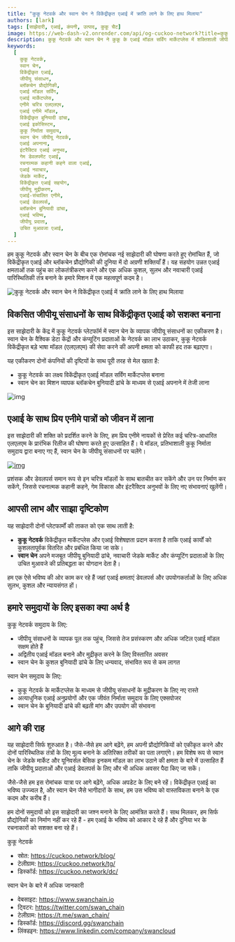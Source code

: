 ```yaml
---
title: "कुकू नेटवर्क और स्वान चेन ने विकेंद्रीकृत एआई में क्रांति लाने के लिए हाथ मिलाया"
authors: [lark]
tags: [साझेदारी, एआई, कंपनी, उत्पाद, कुकू चैट]
image: https://web-dash-v2.onrender.com/api/og-cuckoo-network?title=कुकू नेटवर्क और स्वान चेन ने विकेंद्रीकृत एआई में क्रांति लाने के लिए हाथ मिलाया
description: कुकू नेटवर्क और स्वान चेन ने कुकू के एआई मॉडल सर्विंग मार्केटप्लेस में शक्तिशाली जीपीयू संसाधनों को एकीकृत करके विकेंद्रीकृत एआई में क्रांति लाने के लिए साझेदारी की है। यह सहयोग एआई डेवलपर्स और निर्माताओं को उन्नत प्रसंस्करण क्षमताओं के साथ सशक्त बनाता है, जिससे एनीमे-प्रेरित भाषा मॉडल का निर्माण होता है और विकेंद्रीकृत एआई नवाचार में अवसरों का विस्तार होता है।
keywords:
  [
    कुकू नेटवर्क,
    स्वान चेन,
    विकेंद्रीकृत एआई,
    जीपीयू संसाधन,
    ब्लॉकचेन प्रौद्योगिकी,
    एआई मॉडल सर्विंग,
    एआई मार्केटप्लेस,
    एनीमे चरित्र एलएलएम,
    एआई एनीमे मॉडल,
    विकेंद्रीकृत बुनियादी ढांचा,
    एआई इकोसिस्टम,
    कुकू निर्माता समुदाय,
    स्वान चेन जीपीयू नेटवर्क,
    एआई अपनाना,
    इंटरैक्टिव एआई अनुभव,
    गेम डेवलपमेंट एआई,
    रचनात्मक कहानी कहने वाला एआई,
    एआई नवाचार,
    जेडके मार्केट,
    विकेंद्रीकृत एआई सहयोग,
    जीपीयू मुद्रीकरण,
    एआई-संचालित एनीमे,
    एआई डेवलपर्स,
    ब्लॉकचेन बुनियादी ढांचा,
    एआई भविष्य,
    जीपीयू प्रदाता,
    उचित मुआवजा एआई,
  ]
---
```


हम कुकू नेटवर्क और स्वान चेन के बीच एक रोमांचक नई साझेदारी की घोषणा करते हुए रोमांचित हैं, जो विकेंद्रीकृत एआई और ब्लॉकचेन प्रौद्योगिकी की दुनिया में दो अग्रणी शक्तियाँ हैं। यह सहयोग उन्नत एआई क्षमताओं तक पहुंच का लोकतंत्रीकरण करने और एक अधिक कुशल, सुलभ और नवाचारी एआई पारिस्थितिकी तंत्र बनाने के हमारे मिशन में एक महत्वपूर्ण कदम है।

![कुकू नेटवर्क और स्वान चेन ने विकेंद्रीकृत एआई में क्रांति लाने के लिए हाथ मिलाया](https://cuckoo-network.b-cdn.net/2024-10-02-cuckoo-network-and-swan-chain-join-forces-to-revolutionize-decentralized-ai.png "कुकू नेटवर्क और स्वान चेन ने विकेंद्रीकृत एआई में क्रांति लाने के लिए हाथ मिलाया")

## **विकसित जीपीयू संसाधनों के साथ विकेंद्रीकृत एआई को सशक्त बनाना**

इस साझेदारी के केंद्र में कुकू नेटवर्क प्लेटफॉर्म में स्वान चेन के व्यापक जीपीयू संसाधनों का एकीकरण है। स्वान चेन के वैश्विक डेटा केंद्रों और कंप्यूटिंग प्रदाताओं के नेटवर्क का लाभ उठाकर, कुकू नेटवर्क विकेंद्रीकृत बड़े भाषा मॉडल (एलएलएम) की सेवा करने की अपनी क्षमता को काफी हद तक बढ़ाएगा।

यह एकीकरण दोनों कंपनियों की दृष्टियों के साथ पूरी तरह से मेल खाता है:

- कुकू नेटवर्क का लक्ष्य विकेंद्रीकृत एआई मॉडल सर्विंग मार्केटप्लेस बनाना
- स्वान चेन का मिशन व्यापक ब्लॉकचेन बुनियादी ढांचे के माध्यम से एआई अपनाने में तेजी लाना

![img](https://cuckoo-network.b-cdn.net/2024-10-02-cuckoo-network-and-swan-chain-join-forces-to-revolutionize-decentralized-ai-2.jpg)

## **एआई के साथ प्रिय एनीमे पात्रों को जीवन में लाना**

इस साझेदारी की शक्ति को प्रदर्शित करने के लिए, हम प्रिय एनीमे नायकों से प्रेरित कई चरित्र-आधारित एलएलएम के प्रारंभिक रिलीज की घोषणा करते हुए उत्साहित हैं। ये मॉडल, प्रतिभाशाली कुकू निर्माता समुदाय द्वारा बनाए गए हैं, स्वान चेन के जीपीयू संसाधनों पर चलेंगे।

[![img](https://cuckoo-network.b-cdn.net/cuckoo-chat-preview.webp)](https://cuckoo.network/portal/chat)

प्रशंसक और डेवलपर्स समान रूप से इन चरित्र मॉडलों के साथ बातचीत कर सकेंगे और उन पर निर्माण कर सकेंगे, जिससे रचनात्मक कहानी कहने, गेम विकास और इंटरैक्टिव अनुभवों के लिए नए संभावनाएं खुलेंगी।

## **आपसी लाभ और साझा दृष्टिकोण**

यह साझेदारी दोनों प्लेटफार्मों की ताकत को एक साथ लाती है:

- **कुकू नेटवर्क** विकेंद्रीकृत मार्केटप्लेस और एआई विशेषज्ञता प्रदान करता है ताकि एआई कार्यों को कुशलतापूर्वक वितरित और प्रबंधित किया जा सके।
- **स्वान चेन** अपने मजबूत जीपीयू बुनियादी ढांचे, नवाचारी जेडके मार्केट और कंप्यूटिंग प्रदाताओं के लिए उचित मुआवजे की प्रतिबद्धता का योगदान देता है।

हम एक ऐसे भविष्य की ओर काम कर रहे हैं जहां एआई क्षमताएं डेवलपर्स और उपयोगकर्ताओं के लिए अधिक सुलभ, कुशल और न्यायसंगत हों।

## **हमारे समुदायों के लिए इसका क्या अर्थ है**

कुकू नेटवर्क समुदाय के लिए:

- जीपीयू संसाधनों के व्यापक पूल तक पहुंच, जिससे तेज प्रसंस्करण और अधिक जटिल एआई मॉडल सक्षम होते हैं
- अद्वितीय एआई मॉडल बनाने और मुद्रीकृत करने के लिए विस्तारित अवसर
- स्वान चेन के कुशल बुनियादी ढांचे के लिए धन्यवाद, संभावित रूप से कम लागत

स्वान चेन समुदाय के लिए:

- कुकू नेटवर्क के मार्केटप्लेस के माध्यम से जीपीयू संसाधनों के मुद्रीकरण के लिए नए रास्ते
- अत्याधुनिक एआई अनुप्रयोगों और एक जीवंत निर्माता समुदाय के लिए एक्सपोजर
- स्वान चेन के बुनियादी ढांचे की बढ़ती मांग और उपयोग की संभावना

## **आगे की राह**

यह साझेदारी सिर्फ शुरुआत है। जैसे-जैसे हम आगे बढ़ेंगे, हम अपनी प्रौद्योगिकियों को एकीकृत करने और दोनों पारिस्थितिक तंत्रों के लिए मूल्य बनाने के अतिरिक्त तरीकों का पता लगाएंगे। हम विशेष रूप से स्वान चेन के जेडके मार्केट और यूनिवर्सल बेसिक इनकम मॉडल का लाभ उठाने की क्षमता के बारे में उत्साहित हैं ताकि जीपीयू प्रदाताओं और एआई डेवलपर्स के लिए और भी अधिक अवसर पैदा किए जा सकें।

जैसे-जैसे हम इस रोमांचक यात्रा पर आगे बढ़ेंगे, अधिक अपडेट के लिए बने रहें। विकेंद्रीकृत एआई का भविष्य उज्ज्वल है, और स्वान चेन जैसे भागीदारों के साथ, हम उस भविष्य को वास्तविकता बनाने के एक कदम और करीब हैं।

हम दोनों समुदायों को इस साझेदारी का जश्न मनाने के लिए आमंत्रित करते हैं। साथ मिलकर, हम सिर्फ प्रौद्योगिकी का निर्माण नहीं कर रहे हैं - हम एआई के भविष्य को आकार दे रहे हैं और दुनिया भर के रचनाकारों को सशक्त बना रहे हैं।

कुकू नेटवर्क

- स्रोत: https://cuckoo.network/blog/
- टेलीग्राम: https://cuckoo.network/tg/
- डिस्कॉर्ड: https://cuckoo.network/dc/

स्वान चेन के बारे में अधिक जानकारी

- वेबसाइट: https://www.swanchain.io
- ट्विटर: https://twitter.com/swan_chain
- टेलीग्राम: https://t.me/swan_chain/
- डिस्कॉर्ड: https://discord.gg/swanchain
- लिंक्डइन: https://www.linkedin.com/company/swancloud